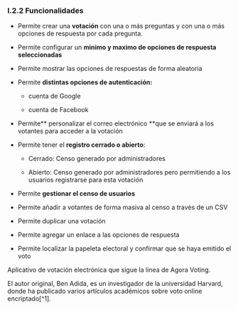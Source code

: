 ### I.2.2 Funcionalidades

* Permite crear una **votación** con una o más preguntas y con una o más opciones de respuesta por cada pregunta.

* Permite configurar un **minimo y maximo de opciones de respuesta seleccionadas**

* Permite mostrar las opciones de respuestas de forma aleatoria

* Permite **distintas opciones de autenticación:**

  * cuenta de Google

  * cuenta de Facebook

* Permite** personalizar el correo electrónico **que se enviará a los votantes para acceder a la votación

* Permite tener el **registro cerrado o abierto**:

  * Cerrado: Censo generado por administradores

  * Abierto: Censo generado por administradores pero permitiendo a los usuarios registrarse para esta votación

* Permite **gestionar el censo de usuarios**

* Permite añadir a votantes de forma masiva al censo a través de un CSV

* Permite duplicar una votación

* Permite agregar un enlace a las opciones de respuesta

* Permite localizar la papeleta electoral y confirmar que se haya emitido el voto

Aplicativo de votación electrónica que sigue la linea de Agora Voting.

El autor original, Ben Adida, es un investigador de la universidad Harvard, donde ha publicado varios artículos académicos sobre voto online encriptado[^1].

